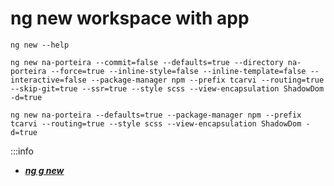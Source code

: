 # ng new workspace with app

```terminal title="Help"
ng new --help
```  

```terminal title="Escollha usada na versão 17 do angular-cli"
ng new na-porteira --commit=false --defaults=true --directory na-porteira --force=true --inline-style=false --inline-template=false --interactive=false --package-manager npm --prefix tcarvi --routing=true --skip-git=true --ssr=true --style scss --view-encapsulation ShadowDom -d=true
```  

```terminal title="Escollha projeto simples"
ng new na-porteira --defaults=true --package-manager npm --prefix tcarvi --routing=true --style scss --view-encapsulation ShadowDom -d=true
```  

:::info
- ***[ng g new](https://angular.io/cli/new)***  